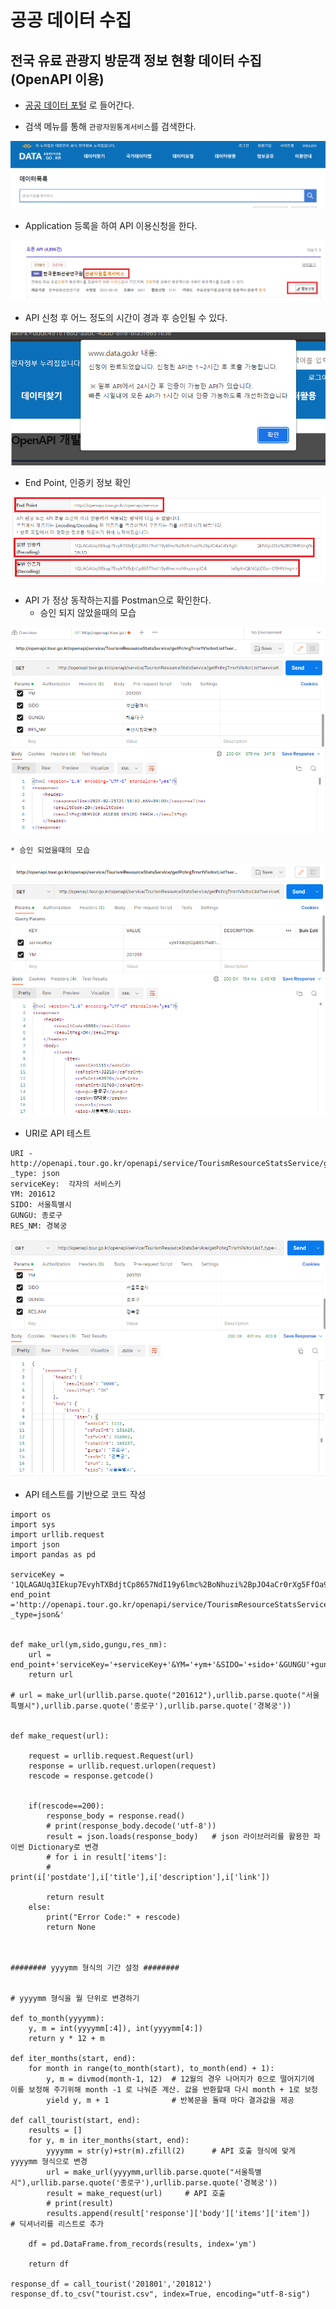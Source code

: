 # 공공 데이터 수집



## 전국 유료 관광지 방문객 정보 현황 데이터 수집 (OpenAPI 이용)

- [공공 데이터 포털](https://www.data.go.kr) 로 들어간다.


- 검색 메뉴를 통해 `관광자원통계서비스`를 검색한다.

![1](./images/1.png)

- Application 등록을 하여 API 이용신청을 한다.

![2](./images/2.png)

- API 신청 후 어느 정도의 시간이 경과 후 승인될 수 있다.

![4](./images/4.png)


- End Point, 인증키 정보 확인

![3](./images/3.png)

- API 가 정상 동작하는지를 Postman으로 확인한다.
    * 승인 되지 않았을때의 모습

![5](./images/5.png)

    * 승인 되었을때의 모습

![6](./images/6.png)

- URI로 API 테스트

```
URI - http://openapi.tour.go.kr/openapi/service/TourismResourceStatsService/getPchrgTrrsrtVisitorList?
_type: json
serviceKey:  각자의 서비스키
YM: 201612
SIDO: 서울특별시
GUNGU: 종로구
RES_NM: 경복궁
```

![7](./images/7.png)


- API 테스트를 기반으로 코드 작성


```
import os
import sys
import urllib.request
import json    
import pandas as pd

serviceKey = '1QLAGAUq3IEkup7EvyhTXBdjtCp8657NdI19y6lmc%2BoNhuzi%2BpJO4aCr0rXg5FfOa9gXvQkNGjLOSo%2BO9HNJng%3D%3D'
end_point ='http://openapi.tour.go.kr/openapi/service/TourismResourceStatsService/getPchrgTrrsrtVisitorList?_type=json&'


def make_url(ym,sido,gungu,res_nm):
    url = end_point+'serviceKey='+serviceKey+'&YM='+ym+'&SIDO='+sido+'&GUNGU'+gungu+'&RES_NM='+res_nm
    return url
    
# url = make_url(urllib.parse.quote("201612"),urllib.parse.quote("서울특별시"),urllib.parse.quote('종로구'),urllib.parse.quote('경복궁'))


def make_request(url):

    request = urllib.request.Request(url) 
    response = urllib.request.urlopen(request)    
    rescode = response.getcode()


    if(rescode==200):
        response_body = response.read()
        # print(response_body.decode('utf-8'))
        result = json.loads(response_body)   # json 라이브러리를 활용한 파이썬 Dictionary로 변경
        # for i in result['items']:
        #     print(i['postdate'],i['title'],i['description'],i['link'])
    
        return result
    else:
        print("Error Code:" + rescode)
        return None
    


######## yyyymm 형식의 기간 설정 ########
 

# yyyymm 형식을 월 단위로 변경하기
    
def to_month(yyyymm):
    y, m = int(yyyymm[:4]), int(yyyymm[4:])
    return y * 12 + m                                

def iter_months(start, end):
    for month in range(to_month(start), to_month(end) + 1):
        y, m = divmod(month-1, 12)  # 12월의 경우 나머지가 0으로 떨어지기에 이를 보정해 주기위해 month -1 로 나눠준 계산. 값을 반환할때 다시 month + 1로 보정
        yield y, m + 1              # 반복문을 돌때 마다 결과값을 제공

def call_tourist(start, end):
    results = []   
    for y, m in iter_months(start, end):
        yyyymm = str(y)+str(m).zfill(2)      # API 호출 형식에 맞게 yyyymm 형식으로 변경
        url = make_url(yyyymm,urllib.parse.quote("서울특별시"),urllib.parse.quote('종로구'),urllib.parse.quote('경복궁'))  
        result = make_request(url)     # API 호출
        # print(result)
        results.append(result['response']['body']['items']['item'])    # 딕셔너리를 리스트로 추가
        
    df = pd.DataFrame.from_records(results, index='ym')
    
    return df

response_df = call_tourist('201801','201812')
response_df.to_csv("tourist.csv", index=True, encoding="utf-8-sig")
```